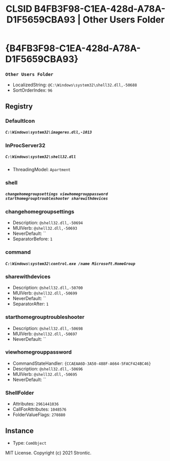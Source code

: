 ﻿---
title: "CLSID B4FB3F98-C1EA-428d-A78A-D1F5659CBA93 | Other Users Folder"
excerpt: What is COM-Object CLSID B4FB3F98-C1EA-428d-A78A-D1F5659CBA93?
---

# {B4FB3F98-C1EA-428d-A78A-D1F5659CBA93}

### `Other Users Folder`
* LocalizedString: `@C:\Windows\system32\shell32.dll,-50688`
* SortOrderIndex: `96`

## Registry


### DefaultIcon

##### `C:\Windows\system32\imageres.dll,-1013`

### InProcServer32

##### `C:\Windows\system32\shell32.dll`
* ThreadingModel: `Apartment`

### shell

##### `changehomegroupsettings viewhomegrouppassword starthomegrouptroubleshooter sharewithdevices`

### changehomegroupsettings

* Description: `@shell32.dll,-50694`
* MUIVerb: `@shell32.dll,-50693`
* NeverDefault: ``
* SeparatorBefore: `1`

### command

##### `C:\Windows\system32\control.exe /name Microsoft.HomeGroup`

### sharewithdevices

* Description: `@shell32.dll,-50700`
* MUIVerb: `@shell32.dll,-50699`
* NeverDefault: ``
* SeparatorAfter: `1`

### starthomegrouptroubleshooter

* Description: `@shell32.dll,-50698`
* MUIVerb: `@shell32.dll,-50697`
* NeverDefault: ``

### viewhomegrouppassword

* CommandStateHandler: `{CCAEAA6D-3A50-488F-A664-5FACF424BC46}`
* Description: `@shell32.dll,-50696`
* MUIVerb: `@shell32.dll,-50695`
* NeverDefault: ``

### ShellFolder

* Attributes: `2961441036`
* CallForAttributes: `1048576`
* FolderValueFlags: `270880`

## Instance

* Type: `ComObject`

MIT License. Copyright (c) 2021 Strontic.


